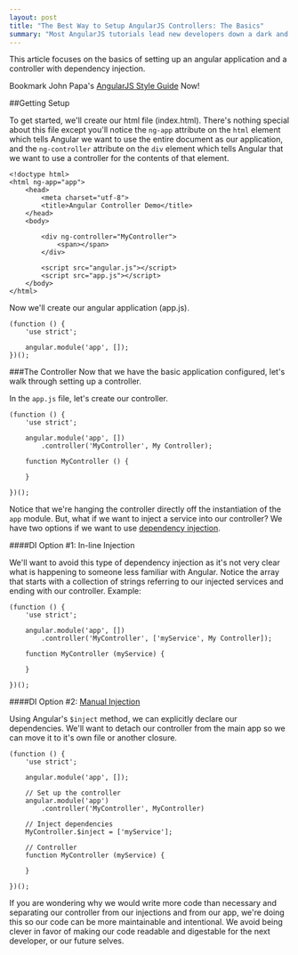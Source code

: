 ```yaml
---
layout: post
title: "The Best Way to Setup AngularJS Controllers: The Basics"
summary: "Most AngularJS tutorials lead new developers down a dark and narrow path. Once your app has more than a few controllers and templates, things start to break down and you'll end up refactoring the entire application."
---
```

This article focuses on the basics of setting up an angular application and a controller with dependency injection.

<div class="notice general">
<p>Bookmark John Papa's <a href="https://github.com/johnpapa/angularjs-styleguide">AngularJS Style Guide</a> Now!</p>
</div>

##Getting Setup

To get started, we'll create our html file (index.html). There's nothing special about this file except you'll notice the `ng-app` attribute on the `html` element which tells Angular we want to use the entire document as our application, and the `ng-controller` attribute on the `div` element which tells Angular that we want to use a controller for the contents of that element.

```
<!doctype html>
<html ng-app="app">
    <head>
        <meta charset="utf-8">
        <title>Angular Controller Demo</title>
    </head>
    <body>

        <div ng-controller="MyController">
            <span></span>
        </div>

        <script src="angular.js"></script>
        <script src="app.js"></script>
    </body>
</html>
```

Now we'll create our angular application (app.js).

```
(function () {
    'use strict';

    angular.module('app', []);
})();
```

###The Controller
Now that we have the basic application configured, let's walk through setting up a controller.

In the `app.js` file, let's create our controller.

```
(function () {
    'use strict';

    angular.module('app', [])
        .controller('MyController', My Controller);

    function MyController () {

    }

})();
```

Notice that we're hanging the controller directly off the instantiation of the `app` module. But, what if we want to inject a service into our controller? We have two options if we want to use [dependency injection](https://code.angularjs.org/1.3.8/docs/guide/di).

####DI Option #1: In-line Injection

We'll want to avoid this type of dependency injection as it's not very clear what is happening to someone less familiar with Angular. Notice the array that starts with a collection of strings referring to our injected services and ending with our controller. Example:

```
(function () {
    'use strict';

    angular.module('app', [])
        .controller('MyController', ['myService', My Controller]);

    function MyController (myService) {

    }

})();
```

####DI Option #2: [Manual Injection](https://github.com/johnpapa/angularjs-styleguide#manually-identify-dependencies)

Using Angular's `$inject` method, we can explicitly declare our dependencies. We'll want to detach our controller from the main app so we can move it to it's own file or another closure.

```
(function () {
    'use strict';

    angular.module('app', []);

    // Set up the controller
    angular.module('app')
        .controller('MyController', MyController)

    // Inject dependencies
    MyController.$inject = ['myService'];

    // Controller
    function MyController (myService) {

    }

})();
```

If you are wondering why we would write more code than necessary and separating our controller from our injections and from our app, we're doing this so our code can be more maintainable and intentional. We avoid being clever in favor of making our code readable and digestable for the next developer, or our future selves.
